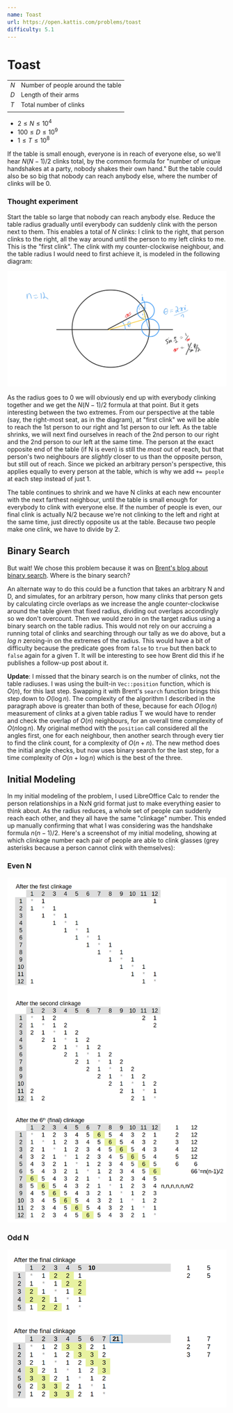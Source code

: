 ```yaml
---
name: Toast
url: https://open.kattis.com/problems/toast
difficulty: 5.1
---
```


# Toast

|     |                                   |
| --- | --------------------------------- |
| $N$ | Number of people around the table |
| $D$ | Length of their arms              |
| $T$ | Total number of clinks            |
|     |                                   |

- $2 \le N \le 10^4$
- $100 \le D \le 10^9$
- $1 \le T \le 10^8$

If the table is small enough, everyone is in reach of everyone else, so we'll hear $N(N-1)/2$ clinks total, by the common formula for "number of unique handshakes at a party, nobody shakes their own hand."  But the table could also be so big that nobody can reach anybody else, where the number of clinks will be 0.

### Thought experiment

Start the table so large that nobody can reach anybody else. Reduce the table radius gradually until everybody can suddenly clink with the person next to them. This enables a total of $N$ clinks: I clink to the right, that person clinks to the right, all the way around until the person to my left clinks to me. This is the "first clink". The clink with my counter-clockwise neighbour, and the table radius I would need to first achieve it, is modeled in the following diagram:

![toast angle formula](./images/toast.png)

As the radius goes to 0 we will obviously end up with everybody clinking together and we get the $N(N-1)/2$ formula at that point. But it gets interesting between the two extremes. From our perspective at the table (say, the right-most seat, as in the diagram), at "first clink" we will be able to reach the 1st person to our right and 1st person to our left. As the table shrinks, we will next find ourselves in reach of the 2nd person to our right and the 2nd person to our left at the same time.  The person at the exact opposite end of the table (if N is even) is still the *most* out of reach, but that person's two neighbours are *slightly* closer to us than the opposite person, but still out of reach. Since we picked an arbitrary person's perspective, this applies equally to every person at the table, which is why we add `+= people` at each step instead of just 1.

The table continues to shrink and we have N clinks at each new encounter with the next farthest neighbour, until the table is small enough for everybody to clink with everyone else.  If the number of people is even, our final clink is actually N/2 because we're not clinking to the left and right at the same time, just directly opposite us at the table. Because two people make one clink, we have to divide by 2.

## Binary Search

But wait! We chose this problem because it was on [Brent's blog about binary search](https://byorgey.wordpress.com/2023/01/01/competitive-programming-in-haskell-better-binary-search/#challenges). Where is the binary search?

An alternate way to do this could be a function that takes an arbitrary N and D, and simulates, for an arbitrary person, how many clinks that person gets by calculating circle overlaps as we increase the angle counter-clockwise around the table given that fixed radius, dividing out overlaps accordingly so we don't overcount. Then we would zero in on the target radius using a binary search on the table radius.  This would not rely on our accruing a running total of clinks and searching through our tally as we do above, but a *log n* zeroing-in on the extremes of the radius. This would have a bit of difficulty because the predicate goes from `false` to `true` but then back to `false` again for a given T. It will be interesting to see how Brent did this if he publishes a follow-up post about it.

**Update**: I missed that the binary search is on the number of clinks, not the table radiuses. I was using the built-in `Vec::position` function, which is $O(n)$, for this last step. Swapping it with Brent's `search`  function brings this step down to $O(\log n)$. The complexity of the algorithm I described in the paragraph above is greater than both of these, because for each $O(\log n)$ measurement of clinks at a given table radius T we would have to render and check the overlap of $O(n)$ neighbours, for an overall time complexity of $O(n \log n)$.  My original method with the `position` call considered all the angles first, one for each neighbour, then another search through every tier to find the clink count, for a complexity of $O(n + n)$. The new method does the initial angle checks, but now uses binary search for the last step, for a time complexity of $O(n + \log n)$ which is the best of the three.

## Initial Modeling

In my initial modeling of the problem, I used LibreOffice Calc to render the person relationships in a NxN grid format just to make everything easier to think about. As the radius reduces, a whole set of people can suddenly reach each other, and they all have the same "clinkage" number. This ended up manually confirming that what I was considering was the handshake formula $n(n-1)/2$. Here's a screenshot of my initial modeling, showing at which clinkage number each pair of people are able to clink glasses (grey asterisks because a person cannot clink with themselves):

### Even N

![clinkage matrix even](./images/toast-clinkage-even.png)

### Odd N

![clinkage matrix odd](./images/toast-clinkage-odd.png)
